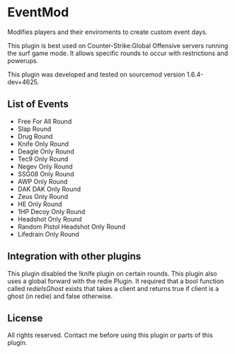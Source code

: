 EventMod
=========================
Modifies players and their enviroments to create custom event days.

This plugin is best used on Counter-Strike:Global Offensive servers running the surf game mode.
It allows specific rounds to occur with restrictions and powerups.

This plugin was developed and tested on sourcemod version 1.6.4-dev+4625.

List of Events
----------
* Free For All Round
* Slap Round
* Drug Round
* Knife Only Round
* Deagle Only Round
* Tec9 Only Round
* Negev Only Round
* SSG08 Only Round
* AWP Only Round
* DAK DAK Only Round
* Zeus Only Round
* HE Only Round
* 1HP Decoy Only Round
* Headshot Only Round
* Random Pistol Headshot Only Round
* Lifedrain Only Round

Integration with other plugins
----------
This plugin disabled the !knife plugin on certain rounds.
This plugin also uses a global forward with the redie Plugin.
It required that a bool function called *redieIsGhost* exists that takes a client and returns true if client is a ghost (in redie) and false otherwise.

License
----
All rights reserved.
Contact me before using this plugin or parts of this plugin.
